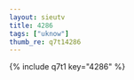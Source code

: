 ```yaml
--- 
layout: sieutv
title: 4286
tags: ["uknow"]
thumb_re: q7t14286
---
```

{% include q7t1 key="4286" %} 
